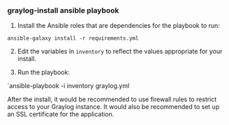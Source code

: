 ### graylog-install ansible playbook

1. Install the Ansible roles that are dependencies for the playbook to run:

`ansible-galaxy install -r requirements.yml`


2. Edit the variables in `inventory` to reflect the values appropriate for your install.


3. Run the playbook:

`ansible-playbook -i inventory graylog.yml


After the install, it would be recommended to use firewall rules to restrict access to your Graylog instance. It would also be recommended to set up an SSL certificate for the application.
